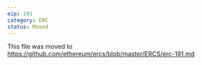 ```yaml
---
eip: 191
category: ERC
status: Moved
---
```


This file was moved to https://github.com/ethereum/ercs/blob/master/ERCS/erc-191.md
